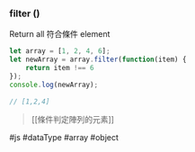 ### filter ()
Return all 符合條件 element
```js
let array = [1, 2, 4, 6];  
let newArray = array.filter(function(item) {  
	return item !== 6
});  
console.log(newArray);  
  
// [1,2,4]
```

>[[條件判定陣列的元素]]

#js #dataType #array #object 